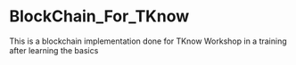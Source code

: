 # BlockChain_For_TKnow
This is a blockchain implementation done for TKnow Workshop in a training after learning the basics
